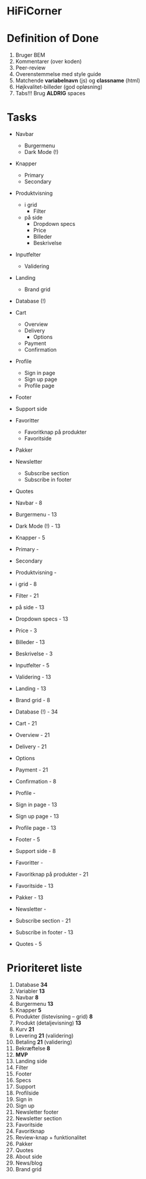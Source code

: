 # HiFiCorner

# Definition of Done
1. Bruger BEM
2. Kommentarer (over koden)
3. Peer-review
4. Overenstemmelse med style guide
5. Matchende **variabelnavn** (js) og **classname** (html)
6. Højkvalitet-billeder (god opløsning)
7. Tabs!!! Brug **ALDRIG** spaces


# Tasks
- Navbar
  - Burgermenu
  - Dark Mode (!)
- Knapper
  - Primary
  - Secondary
- Produktvisning
  - i grid
    - Filter
  - på side
    - Dropdown specs
    - Price
    - Billeder
    - Beskrivelse
- Inputfelter
  - Validering
- Landing
  - Brand grid
- Database (!)
- Cart
  - Overview
  - Delivery
    - Options
  - Payment
  - Confirmation
- Profile
  - Sign in page
  - Sign up page
  - Profile page
- Footer
- Support side
- Favoritter
  - Favoritknap på produkter
  - Favoritside
- Pakker
- Newsletter
  - Subscribe section
  - Subscribe in footer
- Quotes

- Navbar - 8
- Burgermenu - 13
- Dark Mode (!) - 13
- Knapper - 5
- Primary - 
- Secondary
- Produktvisning - 
- i grid - 8	
- Filter - 21
- på side - 13
- Dropdown specs - 13
- Price - 3
- Billeder - 13
- Beskrivelse - 3
- Inputfelter - 5
- Validering - 13
- Landing - 13
- Brand grid - 8
- Database (!) - 34
- Cart - 21
- Overview - 21
- Delivery - 21
- Options
- Payment - 21
- Confirmation - 8 
- Profile -
- Sign in page - 13
- Sign up page - 13
- Profile page - 13
- Footer - 5
- Support side - 8
- Favoritter - 
- Favoritknap på produkter - 21
- Favoritside - 13
- Pakker - 13
- Newsletter - 
- Subscribe section - 21
- Subscribe in footer - 13
- Quotes - 5


# Prioriteret liste
1. Database **34**
2. Variabler **13**
3. Navbar **8**
4. Burgermenu **13**
5. Knapper **5**
6. Produkter (listevisning – grid) **8**
7. Produkt (detaljevisning) **13**
8. Kurv **21**
9. Levering **21** (validering)
10. Betaling **21** (validering)
11. Bekræftelse **8**
12. **MVP**
13. Landing side
14. Filter
15. Footer
16. Specs
17. Support
18. Profilside
19. Sign in
20. Sign up
21. Newsletter footer
22. Newsletter section
23. Favoritside
24. Favoritknap
25. Review-knap + funktionalitet
26. Pakker
27. Quotes
28. About side
29. News/blog
30. Brand grid
